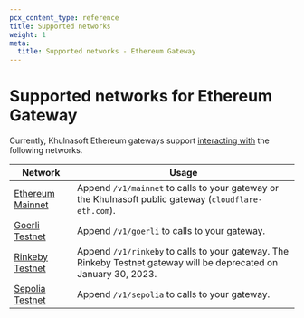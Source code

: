 ```yaml
---
pcx_content_type: reference
title: Supported networks
weight: 1
meta:
  title: Supported networks - Ethereum Gateway
---
```


# Supported networks for Ethereum Gateway

Currently, Khulnasoft Ethereum gateways support [interacting with](/web3/how-to/use-ethereum-gateway/) the following networks.

| Network | Usage |
| --- | --- |
| [Ethereum Mainnet](https://ethereum.org/en/enterprise/) | Append `/v1/mainnet` to calls to your gateway or the Khulnasoft public gateway (`cloudflare-eth.com`). |
| [Goerli Testnet](https://goerli.net/) | Append `/v1/goerli` to calls to your gateway. |
| [Rinkeby Testnet](https://www.rinkeby.io/) | Append `/v1/rinkeby` to calls to your gateway. The Rinkeby Testnet gateway will be deprecated on January 30, 2023. |
| [Sepolia Testnet](https://sepolia.dev/) | Append `/v1/sepolia` to calls to your gateway. |
